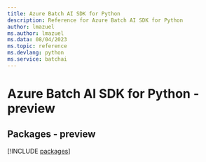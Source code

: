 ```yaml
---
title: Azure Batch AI SDK for Python
description: Reference for Azure Batch AI SDK for Python
author: lmazuel
ms.author: lmazuel
ms.data: 08/04/2023
ms.topic: reference
ms.devlang: python
ms.service: batchai
---
```

# Azure Batch AI SDK for Python - preview
## Packages - preview
[!INCLUDE [packages](batch-ai-index.md)]